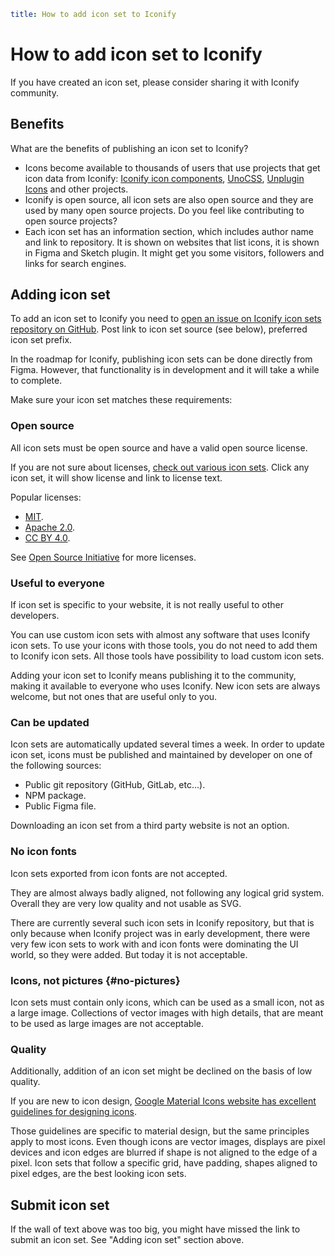 ```yaml
title: How to add icon set to Iconify
```

# How to add icon set to Iconify

If you have created an icon set, please consider sharing it with Iconify community.

## Benefits

What are the benefits of publishing an icon set to Iconify?

- Icons become available to thousands of users that use projects that get icon data from Iconify: [Iconify icon components](../../iconify-icon/index.md), [UnoCSS](../../icon-components/unocss.md), [Unplugin Icons](../../icon-components/unplugin-icons.md) and other projects.
- Iconify is open source, all icon sets are also open source and they are used by many open source projects. Do you feel like contributing to open source projects?
- Each icon set has an information section, which includes author name and link to repository. It is shown on websites that list icons, it is shown in Figma and Sketch plugin. It might get you some visitors, followers and links for search engines.

## Adding icon set

To add an icon set to Iconify you need to [open an issue on Iconify icon sets repository on GitHub](https://github.com/iconify/icon-sets). Post link to icon set source (see below), preferred icon set prefix.

In the roadmap for Iconify, publishing icon sets can be done directly from Figma. However, that functionality is in development and it will take a while to complete.

Make sure your icon set matches these requirements:

### Open source

All icon sets must be open source and have a valid open source license.

If you are not sure about licenses, [check out various icon sets](https://icon-sets.iconify.design/). Click any icon set, it will show license and link to license text.

Popular licenses:

- [MIT](https://opensource.org/licenses/MIT).
- [Apache 2.0](https://opensource.org/licenses/Apache-2.0).
- [CC BY 4.0](https://creativecommons.org/licenses/by/4.0/).

See [Open Source Initiative](https://opensource.org/licenses) for more licenses.

### Useful to everyone

If icon set is specific to your website, it is not really useful to other developers.

You can use custom icon sets with almost any software that uses Iconify icon sets. To use your icons with those tools, you do not need to add them to Iconify icon sets. All those tools have possibility to load custom icon sets.

Adding your icon set to Iconify means publishing it to the community, making it available to everyone who uses Iconify. New icon sets are always welcome, but not ones that are useful only to you.

### Can be updated

Icon sets are automatically updated several times a week. In order to update icon set, icons must be published and maintained by developer on one of the following sources:

- Public git repository (GitHub, GitLab, etc...).
- NPM package.
- Public Figma file.

Downloading an icon set from a third party website is not an option.

### No icon fonts

Icon sets exported from icon fonts are not accepted.

They are almost always badly aligned, not following any logical grid system. Overall they are very low quality and not usable as SVG.

There are currently several such icon sets in Iconify repository, but that is only because when Iconify project was in early development, there were very few icon sets to work with and icon fonts were dominating the UI world, so they were added. But today it is not acceptable.

### Icons, not pictures {#no-pictures}

Icon sets must contain only icons, which can be used as a small icon, not as a large image. Collections of vector images with high details, that are meant to be used as large images are not acceptable.

### Quality

Additionally, addition of an icon set might be declined on the basis of low quality.

If you are new to icon design, [Google Material Icons website has excellent guidelines for designing icons](https://material.io/design/iconography/system-icons.html#grid-and-keyline-shapes).

Those guidelines are specific to material design, but the same principles apply to most icons. Even though icons are vector images, displays are pixel devices and icon edges are blurred if shape is not aligned to the edge of a pixel. Icon sets that follow a specific grid, have padding, shapes aligned to pixel edges, are the best looking icon sets.

## Submit icon set

If the wall of text above was too big, you might have missed the link to submit an icon set. See "Adding icon set" section above.

